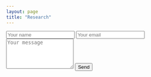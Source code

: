 ```yaml
---
layout: page
title: "Research"
---
```


<form action="https://formspree.io/ankit3goyal@gmail.com"
      method="POST">
    <input type="text" name="name"  placeholder="Your name">
    <input type="email" name="_replyto"  placeholder="Your email">
    <textarea name="message" rows="5" placeholder="Your message" required></textarea>
    <input type="submit" value="Send">
</form>


